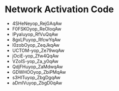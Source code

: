 # Network Activation Code
* 4SHeNeyop_RejGAqAw
* F0FSKOyop_ReOloqAw
* IPyaIuyop_RfVuQqAw
* 8gxLPuyop_RfcwYqAw
* l0zobOyop_ZeqJkqAw
* UCTOM-yop_Ze79wqAw
* jOciE-yop_Zfw4QqAw
* VZoIS-yop_Za_y0qAw
* QdjFHuyop_ZaMdwqAw
* GDWHOOyop_ZbiPMqAw
* s3HITuyop_ZbgDgqAw
* aDmlVuyop_ZbgD0qAw